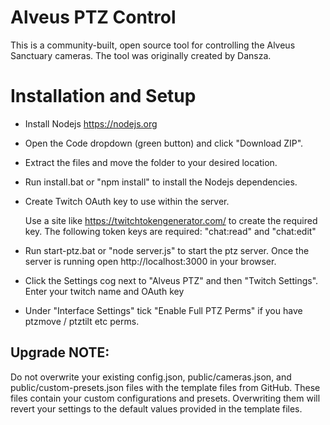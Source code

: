 # Alveus PTZ Control

This is a community-built, open source tool for controlling the Alveus Sanctuary cameras.
The tool was originally created by Dansza.

# Installation and Setup

- Install Nodejs https://nodejs.org

- Open the Code dropdown (green button) and click "Download ZIP".

- Extract the files and move the folder to your desired location.

- Run install.bat or "npm install" to install the Nodejs dependencies.

- Create Twitch OAuth key to use within the server.
 
  Use a site like https://twitchtokengenerator.com/ to create the required key.
  The following token keys are required:
  "chat:read" and "chat:edit"

- Run start-ptz.bat or "node server.js" to start the ptz server.
  Once the server is running open http://localhost:3000 in your browser.

- Click the Settings cog next to "Alveus PTZ" and then "Twitch Settings".
  Enter your twitch name and OAuth key

- Under "Interface Settings" tick "Enable Full PTZ Perms" if you have ptzmove / ptztilt etc perms.

## Upgrade NOTE:
Do not overwrite your existing config.json, public/cameras.json, and public/custom-presets.json files with the template files from GitHub.
These files contain your custom configurations and presets. Overwriting them will revert your settings to the default values provided in the template files.
